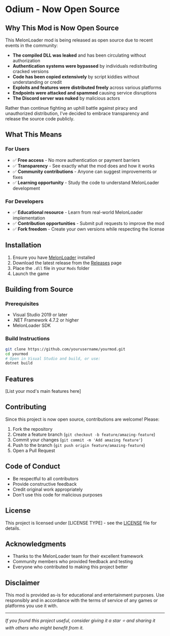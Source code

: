 # Odium - Now Open Source

## Why This Mod is Now Open Source

This MelonLoader mod is being released as open source due to recent events in the community:

- **The compiled DLL was leaked** and has been circulating without authorization
- **Authentication systems were bypassed** by individuals redistributing cracked versions
- **Code has been copied extensively** by script kiddies without understanding or credit
- **Exploits and features were distributed freely** across various platforms
- **Endpoints were attacked and spammed** causing service disruptions
- **The Discord server was nuked** by malicious actors

Rather than continue fighting an uphill battle against piracy and unauthorized distribution, I've decided to embrace transparency and release the source code publicly.

## What This Means

### For Users
- ✅ **Free access** - No more authentication or payment barriers
- ✅ **Transparency** - See exactly what the mod does and how it works
- ✅ **Community contributions** - Anyone can suggest improvements or fixes
- ✅ **Learning opportunity** - Study the code to understand MelonLoader development

### For Developers
- ✅ **Educational resource** - Learn from real-world MelonLoader implementation
- ✅ **Contribution opportunities** - Submit pull requests to improve the mod
- ✅ **Fork freedom** - Create your own versions while respecting the license

## Installation

1. Ensure you have [MelonLoader](https://melonwiki.xyz/) installed
2. Download the latest release from the [Releases](../../releases) page
3. Place the `.dll` file in your `Mods` folder
4. Launch the game

## Building from Source

### Prerequisites
- Visual Studio 2019 or later
- .NET Framework 4.7.2 or higher
- MelonLoader SDK

### Build Instructions
```bash
git clone https://github.com/yourusername/yourmod.git
cd yourmod
# Open in Visual Studio and build, or use:
dotnet build
```

## Features

[List your mod's main features here]

## Contributing

Since this project is now open source, contributions are welcome! Please:

1. Fork the repository
2. Create a feature branch (`git checkout -b feature/amazing-feature`)
3. Commit your changes (`git commit -m 'Add amazing feature'`)
4. Push to the branch (`git push origin feature/amazing-feature`)
5. Open a Pull Request

## Code of Conduct

- Be respectful to all contributors
- Provide constructive feedback
- Credit original work appropriately
- Don't use this code for malicious purposes

## License

This project is licensed under [LICENSE TYPE] - see the [LICENSE](LICENSE) file for details.

## Acknowledgments

- Thanks to the MelonLoader team for their excellent framework
- Community members who provided feedback and testing
- Everyone who contributed to making this project better

## Disclaimer

This mod is provided as-is for educational and entertainment purposes. Use responsibly and in accordance with the terms of service of any games or platforms you use it with.

---

*If you found this project useful, consider giving it a star ⭐ and sharing it with others who might benefit from it.*
